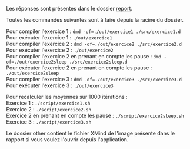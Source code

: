 <p>Les réponses sont présentes dans le dossier <a href=./report>report</a>.

<p>Toutes les commandes suivantes sont à faire depuis la racine du dossier.</p>

<p>Pour compiler l'exercice 1 : <code>dmd -of=./out/exercice1 ./src/exercice1.d</code><br>
Pour exécuter l'exercice 1 : <code>./out/exercice1</code><br>
Pour compiler l'exercice 2 : <code>dmd -of=./out/exercice2 ./src/exercice2.d</code><br>
Pour exécuter l'exercice 2 : <code>./out/exercice2</code><br>
Pour compiler l'exercice 2 en prenant en compte les pause : <code>dmd -of=./out/exercice2sleep ./src/exercice2sleep.d</code><br>
Pour exécuter l'exercice 2 en prenant en compte les pause : <code>./out/exercice2sleep</code><br>
Pour compiler l'exercice 3 : <code>dmd -of=./out/exercice3 ./src/exercice3.d</code><br>
Pour exécuter l'exercice 3 : <code>./out/exercice3</code><br></p>

</p>Pour recalculer les moyennes sur 1000 itérations :<br>
Exercice 1 : <code>./script/exercice1.sh</code><br>
Exercice 2 : <code>./script/exercice2.sh</code><br>
Exercice 2 en prenant en compte les pause : <code>./script/exercice2sleep.sh</code><br>
Exercice 3 : <code>./script/exercice3.sh</code><br></p>


<p>Le dossier other contient le fichier XMind de l'image présente dans le rapport si vous voulez l'ouvrir depuis l'application.</p>